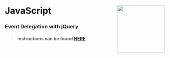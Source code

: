 # JavaScript <img align="right" src="https://github.com/Learning-Fuze/prototypes_C9.17/blob/assets/assets/images/logos/LF_LOGO.png?raw=true" width="150">
### Event Delegation with jQuery

>#### Instructions can be found <a href="http://learning-fuze.github.io/prototypes_C9.17/#/JS-Event-Delegation" target="_blank">HERE</a>
